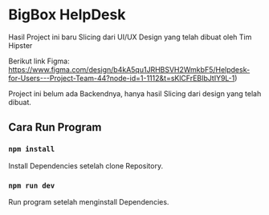 # BigBox HelpDesk

Hasil Project ini baru Slicing dari UI/UX Design yang telah dibuat oleh Tim Hipster

Berikut link Figma: https://www.figma.com/design/b4kA5qu1JRHBSVH2WmkbF5/Helpdesk-for-Users---Project-Team-44?node-id=1-1112&t=sKlCFrEBIbJtIY9L-1)

Project ini belum ada Backendnya, hanya hasil Slicing dari design yang telah dibuat.

## Cara Run Program

### `npm install`

Install Dependencies setelah clone Repository.

### `npm run dev`

Run program setelah menginstall Dependencies.
